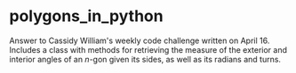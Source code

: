 # polygons_in_python
Answer to Cassidy William's weekly code challenge written on April 16. Includes a class with methods for retrieving the measure of the exterior and interior 
angles of an _n_-gon given its sides, as well as its radians and turns.

